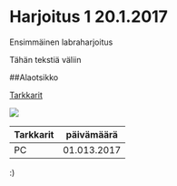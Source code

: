 ﻿# Harjoitus 1 20.1.2017
Ensimmäinen labraharjoitus

Tähän tekstiä väliin

##Alaotsikko

[Tarkkarit](http://www.trafi.fi/ilmailu/henkiloluvat/lentajat/lentokokeet_ja_tarkastuslennot)

![](http://www.trafi.fi/filebank/a/1415944289/8b6b9a843ce605be0cd9961e04a6d923/16235-shutterstock_63094048.jpg?fb_bfn=16234-shutterstock_63094048.jpg)


Tarkkarit | päivämäärä
---| ---
PC | 01.013.2017

:)